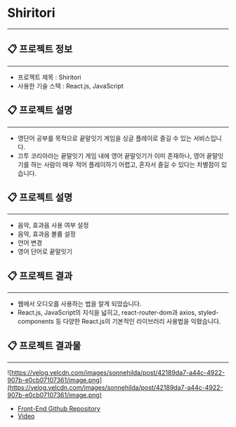 # Shiritori

---

## 📋 프로젝트 정보

---

- 프로젝트 제목 : Shiritori
- 사용한 기술 스택 : React.js, JavaScript

## 📋 프로젝트 설명

---

- 영단어 공부를 목적으로 끝말잇기 게임을 싱글 플레이로 즐길 수 있는 서비스입니다.
- 끄투 코리아라는 끝말잇기 게임 내에 영어 끝말잇기가 이미 존재하나, 영어 끝말잇기를 하는 사람이 매우 적어 플레이하기 어렵고, 혼자서 즐길 수 있다는 차별점이 있습니다.

## 📋 프로젝트 설명

---

- 음악, 효과음 사용 여부 설정
- 음악, 효과음 볼륨 설정
- 언어 변경
- 영어 단어로 끝말잇기

## 📋 프로젝트 결과

---

- 웹에서 오디오를 사용하는 법을 알게 되었습니다.
- React.js, JavaScript의 지식을 넓히고, react-router-dom과 axios, styled-components 등 다양한 React.js의 기본적인 라이브러리 사용법을 익혔습니다.

## 📋 프로젝트 결과물

---

![https://velog.velcdn.com/images/sonnehilda/post/42189da7-a44c-4922-907b-e0cb07107361/image.png](https://velog.velcdn.com/images/sonnehilda/post/42189da7-a44c-4922-907b-e0cb07107361/image.png)

- [Front-End Github Repository](https://github.com/Sonnehilda/Shiritori)
- [Video](https://cdn.discordapp.com/attachments/921423896270491668/984671120705847306/Shiritori.mp4)